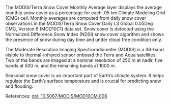 The MODIS/Terra Snow Cover Monthly Average layer displays the average monthly snow cover as a percentage for each .05 km Climate Modeling Grid (CMG) cell. Monthly averages are computed from daily snow cover observations in the MODIS/Terra Snow Cover Daily L3 Global 0.05Deg CMG, Version 6 (MOD10C1) data set. Snow cover is detected using the Normalized Difference Snow Index (NDSI) snow cover algorithm and shows the presence of snow during day time and under cloud free condition only.

The Moderate Resolution Imaging Spectroradiometer (MODIS) is a 36-band visible to thermal-infrared sensor onboard the Terra and Aqua satellites. Two of the bands are imaged at a nominal resolution of 250 m at nadir, five bands at 500 m, and the remaining bands at 1000 m.

Seasonal snow cover is an important part of Earth’s climate system. It helps regulate the Earth’s surface temperature and is crucial for predicting snow and flooding.

References: [doi: 10.5067/MODIS/MOD10CM.006](https://doi.org/10.5067/MODIS/MOD10CM.006)
